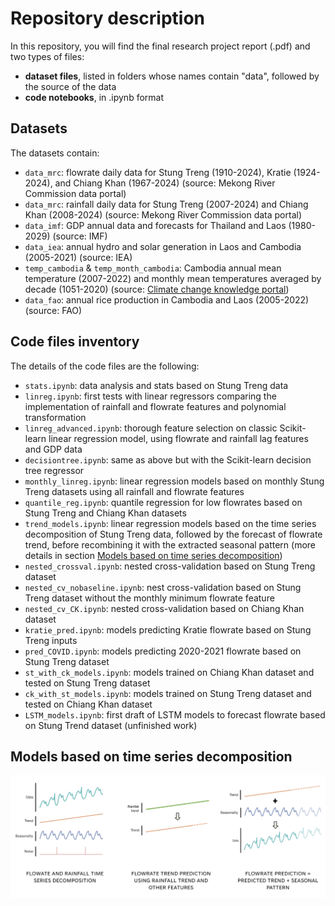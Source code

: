 # Repository description
In this repository, you will find the final research project report (.pdf) and two types of files:
- **dataset files**, listed in folders whose names contain "data", followed by the source of the data
- **code notebooks**, in .ipynb format

## Datasets
The datasets contain:
- `data_mrc`: flowrate daily data for Stung Treng (1910-2024), Kratie (1924-2024), and Chiang Khan (1967-2024) (source: Mekong River Commission data portal)
- `data_mrc`: rainfall daily data for Stung Treng (2007-2024) and Chiang Khan (2008-2024) (source: Mekong River Commission data portal)
- `data_imf`: GDP annual data and forecasts for Thailand and Laos (1980-2029) (source: IMF)
- `data_iea`: annual hydro and solar generation in Laos and Cambodia (2005-2021) (source: IEA)
- `temp_cambodia` & `temp_month_cambodia`: Cambodia annual mean temperature (2007-2022) and monthly mean temperatures averaged by decade (1051-2020) (source: [Climate change knowledge portal](https://climateknowledgeportal.worldbank.org/country/cambodia/trends-variability-historical))
- `data_fao`: annual rice production in Cambodia and Laos (2005-2022) (source: FAO)

## Code files inventory

The details of the code files are the following:
- `stats.ipynb`: data analysis and stats based on Stung Treng data
- `linreg.ipynb`: first tests with linear regressors comparing the implementation of rainfall and flowrate features and polynomial transformation
- `linreg_advanced.ipynb`: thorough feature selection on classic Scikit-learn linear regression model, using flowrate and rainfall lag features and GDP data
- `decisiontree.ipynb`: same as above but with the Scikit-learn decision tree regressor
- `monthly_linreg.ipynb`: linear regression models based on monthly Stung Treng datasets using all rainfall and flowrate features
- `quantile_reg.ipynb`: quantile regression for low flowrates based on Stung Treng and Chiang Khan datasets
- `trend_models.ipynb`: linear regression models based on the time series decomposition of Stung Treng data, followed by the forecast of flowrate trend, before recombining it with the extracted seasonal pattern (more details in section [Models based on time series decomposition](#models-based-on-time-series-decomposition))
- `nested_crossval.ipynb`: nested cross-validation based on Stung Treng dataset
- `nested_cv_nobaseline.ipynb`: nest cross-validation based on Stung Treng dataset without the monthly minimum flowrate feature
- `nested_cv_CK.ipynb`: nested cross-validation based on Chiang Khan dataset
- `kratie_pred.ipynb`: models predicting Kratie flowrate based on Stung Treng inputs
- `pred_COVID.ipynb`: models predicting 2020-2021 flowrate based on Stung Treng dataset
- `st_with_ck_models.ipynb`: models trained on Chiang Khan dataset and tested on Stung Treng dataset
- `ck_with_st_models.ipynb`: models trained on Stung Treng dataset and tested on Chiang Khan dataset
- `LSTM_models.ipynb`: first draft of LSTM models to forecast flowrate based on Stung Trend dataset (unfinished work)

## Models based on time series decomposition
![General methodology for models using the time series decomposition approach](images/method_timeseries.png)
